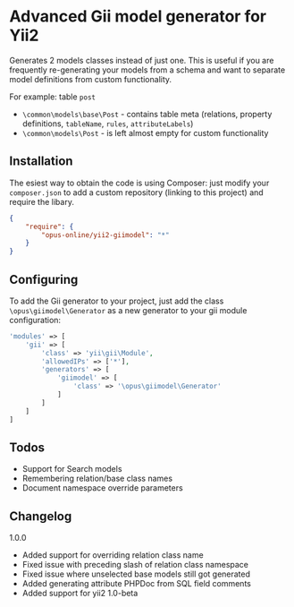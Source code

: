 Advanced Gii model generator for Yii2
=============

Generates 2 models classes instead of just one.
This is useful if you are frequently re-generating your models from a schema and want to separate model definitions from custom functionality.

For example: table `post`
- `\common\models\base\Post` - contains table meta (relations, property definitions, `tableName`, `rules`, `attributeLabels`)
- `\common\models\Post` - is left almost empty for custom functionality

Installation
------------
The esiest way to obtain the code is using Composer: just modify your `composer.json` to add a custom repository (linking to this project) and require the libary.

```json
{
	"require": {
		"opus-online/yii2-giimodel": "*"
	}
}
```

Configuring
-----------
To add the Gii generator to your project, just add the class `\opus\giimodel\Generator` as a new generator to your gii module configuration:
```php
'modules' => [
    'gii' => [
        'class' => 'yii\gii\Module',
        'allowedIPs' => ['*'],
        'generators' => [
            'giimodel' => [
                'class' => '\opus\giimodel\Generator'
            ]
        ]
    ]
]
```

Todos
-----
- Support for Search models
- Remembering relation/base class names
- Document namespace override parameters


Changelog
---------
1.0.0 
- Added support for overriding relation class name
- Fixed issue with preceding slash of relation class namespace
- Fixed issue where unselected base models still got generated
- Added generating attribute PHPDoc from SQL field comments
- Added support for yii2 1.0-beta
